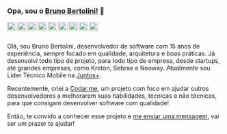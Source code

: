 
### Opa, sou o [Bruno Bertolini!](http://brunobertolini.com) 👋

<a href="http://codesandbox.io/brunobertolini" target="_blank">
  <img src="https://raw.githubusercontent.com/brunobertolini/brunobertolini/master/assets/codesandbox.svg" width="21px"  alt="Bruno Bertolini | Codesandbox" align="left" />
</a>
<a href="http://twitter.com/brunobertolini" target="_blank">
  <img src="https://raw.githubusercontent.com/brunobertolini/brunobertolini/master/assets/twitter.svg" width="21px"  alt="Bruno Bertolini | Twitter" align="left" />
</a>
<a href="http://linkedin.com/in/brunobertolini" target="_blank">
  <img src="https://raw.githubusercontent.com/brunobertolini/brunobertolini/master/assets/linkedin.svg" width="21px"  alt="Bruno Bertolini | LinkedIn" align="left" />
</a>
<a href="http://medium.com/@brunobertolini" target="_blank">
  <img src="https://raw.githubusercontent.com/brunobertolini/brunobertolini/master/assets/medium.svg" width="21px"  alt="Bruno Bertolini | Medium" align="left" />
</a>

<a href="http://youtube.com/codarme" target="_blank">
  <img src="https://raw.githubusercontent.com/brunobertolini/brunobertolini/master/assets/youtube.svg" width="21px"  alt="Youtube da Codar.me" align="left" />
</a>

<a href="http://instagram.com/codar.me" target="_blank">
  <img src="https://raw.githubusercontent.com/brunobertolini/brunobertolini/master/assets/instagram.svg" width="21px"  alt="Insta da Codar.me" align="left" />
</a>

<a href="https://discord.gg/HCgbhQb" target="_blank">
  <img src="https://raw.githubusercontent.com/brunobertolini/brunobertolini/master/assets/discord.svg" width="21px"  alt="Comunidade Codar.me no Discord" align="left" />
</a>

<a href="http://t.me/codarme" target="_blank">
  <img src="https://raw.githubusercontent.com/brunobertolini/brunobertolini/master/assets/telegram.svg" width="21px"  alt="Telegram da Codar.me" align="left" />
</a>

<a href="http://twitch.tv/codarme" target="_blank">
  <img src="https://raw.githubusercontent.com/brunobertolini/brunobertolini/master/assets/twitch.svg" width="21px"  alt="Twitch da Codar.me" align="left" />
</a>

<br />
<br />

Olá, sou Bruno Bertolini, desenvolvedor de software com 15 anos de experiência, sempre focado em qualidade, arquitetura e boas práticas. Já desenvolvi todo tipo de projeto, para todo tipo de empresa, desde startups, até grandes empresas, como Kroton, Sebrae e Neoway. Atualmente sou Líder Técnico Mobile na [Juntos+](http://github.com/juntossomosmais).

Recentemente, criei a [Codar.me](http://codar.me), um projeto com foco em ajudar outros desenvolvedores a melhorarem suas habilidades, técnicas e não técnicas, para que consigam desenvolver software com qualidade!

Então, te convido a conhecer esse projeto e [me enviar uma mensagem](https://www.instagram.com/codar.me/), vai ser um prazer te ajudar!